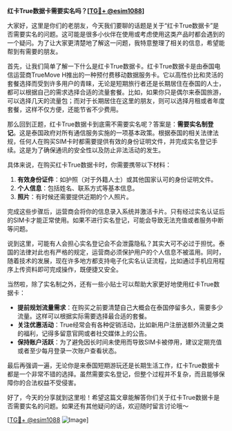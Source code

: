 **红卡True数据卡需要实名吗？[[TG💪+ @esim1088](https://t.me/s/esim1088)]**

大家好，这里是你们的老朋友，今天我们要聊的话题是关于“红卡True数据卡”是否需要实名的问题。这可能是很多小伙伴在使用或考虑使用这类产品时都会遇到的一个疑问。为了让大家更清楚地了解这一问题，我特意整理了相关的信息，希望能帮到有需要的朋友。

首先，让我们简单了解一下什么是红卡True数据卡。红卡True数据卡是由泰国电信运营商TrueMove H推出的一种预付费移动数据服务卡。它以高性价比和灵活的套餐选择而受到许多用户的青睐，无论是短期旅行者还是长期居住在泰国的人士，都可以根据自己的需求选择合适的流量套餐。比如，如果你只是偶尔来泰国旅游，可以选择几天的流量包；而对于长期居住在这里的朋友，则可以选择月租或者年度套餐，这样不仅方便，还能节省不少费用。

那么回到正题，红卡True数据卡到底需不需要实名呢？答案是：**需要实名制登记**。这是泰国政府对所有通信服务实施的一项基本政策。根据泰国的相关法律法规，任何人在购买SIM卡时都需要提供有效的身份证明文件，并完成实名登记手续。这是为了确保通讯的安全性以及防止非法活动的发生。

具体来说，在购买红卡True数据卡时，你需要携带以下材料：

1. **有效身份证件**：如护照（对于外籍人士）或其他国家认可的身份证明文件。
2. **个人信息**：包括姓名、联系方式等基本信息。
3. **照片**：有时候还需要提供近期的个人照片。

完成这些步骤后，运营商会将你的信息录入系统并激活卡片。只有经过实名认证后的SIM卡才能正常使用。如果不进行实名登记，可能会导致无法充值或者服务中断等问题。

说到这里，可能有人会担心实名登记会不会泄露隐私？其实大可不必过于担忧。泰国的法律对此也有严格的规定，运营商必须保护用户的个人信息不被滥用。同时，随着技术的发展，现在许多地方都支持电子化实名认证流程，比如通过手机应用程序上传资料即可完成操作，既便捷又安全。

当然啦，除了实名制之外，还有一些小贴士可以帮助大家更好地使用红卡True数据卡：

- **提前规划流量需求**：在购买之前要清楚自己大概会在泰国停留多久，需要多少流量。这样可以根据实际需要选择最合适的套餐。
- **关注优惠活动**：True经常会有各种促销活动，比如新用户注册送额外流量之类的福利，记得多留意官网或者社交媒体上的公告。
- **保持账户活跃**：为了避免因长时间未使用而导致SIM卡被停用，建议定期充值或者至少每月登录一次账户查看状态。

最后再强调一遍，无论你是来泰国短期游玩还是长期生活工作，红卡True数据卡都是一个非常不错的选择。虽然需要实名登记，但整个过程并不复杂，而且能够保障你的合法权益不受侵害。

好了，今天的分享就到这里啦！希望这篇文章能解答你们关于红卡True数据卡是否需要实名的问题。如果还有其他疑问的话，欢迎随时留言讨论哦～ 

[[TG💪+ @esim1088](https://t.me/s/esim1088) ![Image](https://i.postimg.cc/4NQfJmqS/Snipaste-2025-05-13-00-14-12.png)]